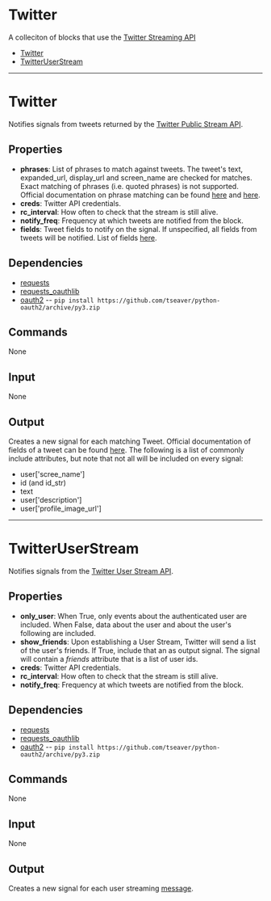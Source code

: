 Twitter
=======

A colleciton of blocks that use the [Twitter Streaming API](https://dev.twitter.com/streaming/overview)

-   [Twitter](https://github.com/nio-blocks/twitter#twitter)
-   [TwitterUserStream](https://github.com/nio-blocks/twitter#twitter_user_stream)

***

Twitter
===========

Notifies signals from tweets returned by the [Twitter Public Stream API](https://dev.twitter.com/docs/api/1.1/post/statuses/filter).

Properties
--------------

-   **phrases**: List of phrases to match against tweets. The tweet's text, expanded\_url, display\_url and screen\_name are checked for matches. Exact matching of phrases (i.e. quoted phrases) is not supported. Official documentation on phrase matching can be found [here](https://dev.twitter.com/docs/streaming-apis/parameters#track) and [here](https://dev.twitter.com/docs/streaming-apis/keyword-matching).
-   **creds**: Twitter API credentials.
-   **rc_interval**: How often to check that the stream is still alive.
-   **notify_freq**: Frequency at which tweets are notified from the block.
-   **fields**: Tweet fields to notify on the signal. If unspecified, all fields from tweets will be notified. List of fields [here](https://dev.twitter.com/docs/platform-objects/tweets).

Dependencies
----------------

-   [requests](https://pypi.python.org/pypi/requests/)
-   [requests_oauthlib](https://pypi.python.org/pypi/requests-oauthlib)
-   [oauth2](https://github.com/tseaver/python-oauth2/tree/py3-redux) -- `pip install https://github.com/tseaver/python-oauth2/archive/py3.zip`

Commands
----------------
None

Input
-------
None

Output
---------
Creates a new signal for each matching Tweet. Official documentation of fields of a tweet can be found [here](https://dev.twitter.com/docs/platform-objects/tweets). The following is a list of commonly include attributes, but note that not all will be included on every signal:

-   user['scree\_name']
-   id (and id_str)
-   text
-   user['description']
-   user['profile\_image\_url']

****

TwitterUserStream
===========

Notifies signals from the [Twitter User Stream API](https://dev.twitter.com/streaming/userstreams).

Properties
--------------

-   **only_user**: When True, only events about the authenticated user are included. When False, data about the user and about the user's following are included.
-   **show_friends**: Upon establishing a User Stream, Twitter will send a list of the user's friends. If True, include that an as output signal. The signal will contain a *friends* attribute that is a list of user ids.
-   **creds**: Twitter API credentials.
-   **rc_interval**: How often to check that the stream is still alive.
-   **notify_freq**: Frequency at which tweets are notified from the block.

Dependencies
----------------

-   [requests](https://pypi.python.org/pypi/requests/)
-   [requests_oauthlib](https://pypi.python.org/pypi/requests-oauthlib)
-   [oauth2](https://github.com/tseaver/python-oauth2/tree/py3-redux) -- `pip install https://github.com/tseaver/python-oauth2/archive/py3.zip`

Commands
----------------
None

Input
-------
None

Output
---------
Creates a new signal for each user streaming [message](https://dev.twitter.com/streaming/overview/messages-types).

